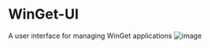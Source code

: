 # WinGet-UI
A user interface for managing WinGet applications
![image](https://github.com/user-attachments/assets/76a8d273-ca4e-4ecc-b9ac-e966a743be48)
